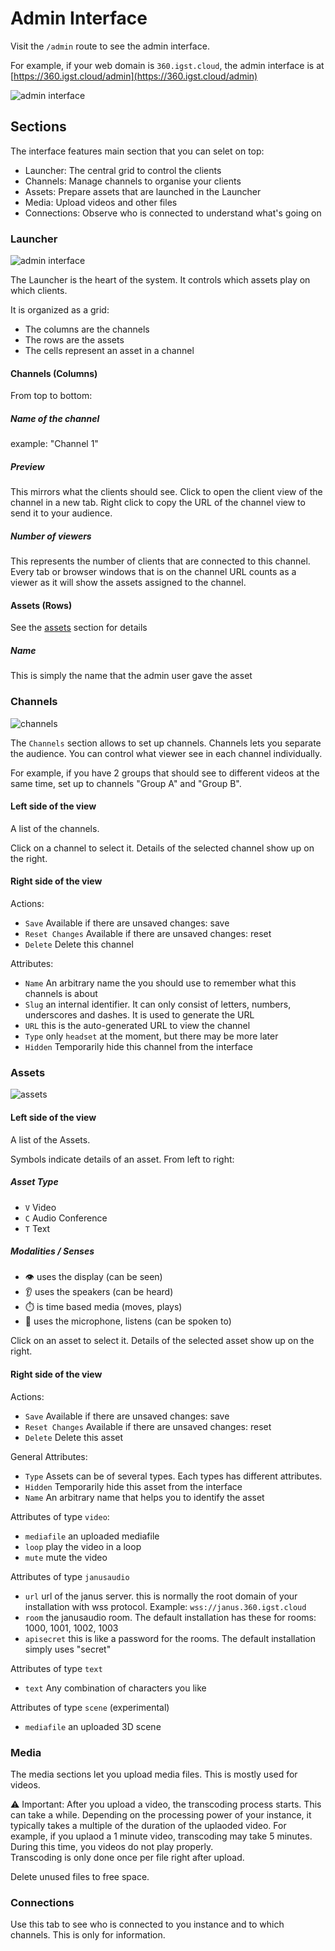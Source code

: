 # Admin Interface

Visit the `/admin` route to see the admin interface.

For example, if your web domain is `360.igst.cloud`, the admin interface is at [https://360.igst.cloud/admin](https://360.igst.cloud/admin)

![admin interface](media/admin_interface_sections.png)

## Sections

The interface features main section that you can selet on top:

- Launcher: The central grid to control the clients
- Channels: Manage channels to organise your clients
- Assets: Prepare assets that are launched in the Launcher
- Media: Upload videos and other files
- Connections: Observe who is connected to understand what's going on

### Launcher

![admin interface](media/admin_interface_launcher.png)

The Launcher is the heart of the system. It controls which assets play on which clients.

It is organized as a grid:
- The columns are the channels
- The rows are the assets
- The cells represent an asset in a channel

#### Channels (Columns)

From top to bottom:

##### Name of the channel

example: "Channel 1"

##### Preview

This mirrors what the clients should see. Click to open the client view of the channel in a new tab. Right click to copy the URL of the channel view to send it to your audience.

##### Number of viewers

This represents the number of clients that are connected to this channel. Every tab or browser windows that is on the channel URL counts as a viewer as it will show the assets assigned to the channel.

#### Assets (Rows)

See the [assets](#assets) section for details

##### Name

This is simply the name that the admin user gave the asset

### Channels

![channels](media/admin_interface_channels.png)

The `Channels` section allows to set up channels. Channels lets you separate the audience. You can control what viewer see in each channel individually.

For example, if you have 2 groups that should see to different videos at the same time, set up to channels "Group A" and "Group B".

#### Left side of the view

A list of the channels.

Click on a channel to select it. Details of the selected channel show up on the right.

#### Right side of the view

Actions:
- `Save` Available if there are unsaved changes: save
- `Reset Changes` Available if there are unsaved changes: reset
- `Delete` Delete this channel


Attributes:
- `Name` An arbitrary name the you should use to remember what this channels is about
- `Slug` an internal identifier. It can only consist of letters, numbers, underscores and dashes. It is used to generate the URL
- `URL` this is the auto-generated URL to view the channel
- `Type` only `headset` at the moment, but there may be more later
- `Hidden` Temporarily hide this channel from the interface

### Assets

![assets](media/admin_interface_assets.png)

#### Left side of the view

A list of the Assets.

Symbols indicate details of an asset. From left to right:

##### Asset Type

- `V` Video
- `C` Audio Conference
- `T` Text

##### Modalities / Senses

- 👁️ uses the display (can be seen)
- 👂 uses the speakers (can be heard)
- ⏱️ is time based media (moves, plays)
- 👄 uses the microphone, listens (can be spoken to)

Click on an asset to select it. Details of the selected asset show up on the right.

#### Right side of the view

Actions:
- `Save` Available if there are unsaved changes: save
- `Reset Changes` Available if there are unsaved changes: reset
- `Delete` Delete this asset

General Attributes:
- `Type` Assets can be of several types. Each types has different attributes.
- `Hidden` Temporarily hide this asset from the interface
- `Name` An arbitrary name that helps you to identify the asset

Attributes of type `video`:

- `mediafile` an uploaded mediafile
- `loop` play the video in a loop
- `mute` mute the video

Attributes of type `janusaudio`

- `url` url of the janus server. this is normally the root domain of your installation with wss protocol. Example: `wss://janus.360.igst.cloud`
- `room` the janusaudio room. The default installation has these for rooms: 1000, 1001, 1002, 1003
- `apisecret` this is like a password for the rooms. The default installation simply uses "secret"

Attributes of type `text`

- `text` Any combination of characters you like

Attributes of type `scene` (experimental)

- `mediafile` an uploaded 3D scene

### Media

The media sections let you upload media files. This is mostly used for videos.

⚠️ Important: After you upload a video, the transcoding process starts. This can take a while. Depending on the processing power of your instance, it typically takes a multiple of the duration of the uplaoded video. For example, if you uplaod a 1 minute video, transcoding may take 5 minutes. During this time, you videos do not play properly.  
Transcoding is only done once per file right after upload.

Delete unused files to free space.

### Connections

Use this tab to see who is connected to you instance and to which channels. This is only for information.
